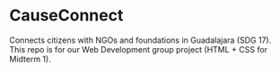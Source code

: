 # CauseConnect
Connects citizens with NGOs and foundations in Guadalajara (SDG 17).  
This repo is for our Web Development group project (HTML + CSS for Midterm 1).
